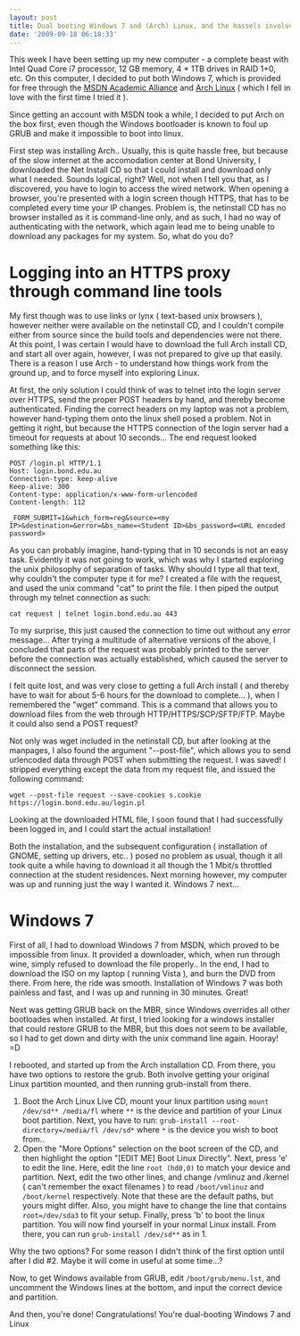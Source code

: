 ```yaml
---
layout: post
title: Dual booting Windows 7 and (Arch) Linux, and the hassels involved
date: '2009-09-18 06:18:33'
---
```


This week I have been setting up my new computer - a complete beast with Intel Quad Core i7 processor, 12 GB memory, 4 * 1TB drives in RAID 1+0, etc. On this computer, I decided to put both Windows 7, which is provided for free through the [MSDN Academic Alliance](http://www.msdnaa.net/) and [Arch Linux](http://www.archlinux.org/) ( which I fell in love with the first time I tried it ).

Since getting an account with MSDN took a while, I decided to put Arch on the box first, even though the Windows bootloader is known to foul up GRUB and make it impossible to boot into linux.

First step was installing Arch.. Usually, this is quite hassle free, but because of the slow internet at the accomodation center at Bond University, I downloaded the Net Install CD so that I could install and download only what I needed. Sounds logical, right? Well, not when I tell you that, as I discovered, you have to login to access the wired network. When opening a browser, you're presented with a login screen though HTTPS, that has to be completed every time your IP changes. Problem is, the netinstall CD has no browser installed as it is command-line only, and as such, I had no way of authenticating with the network, which again lead me to being unable to download any packages for my system. So, what do you do?

# Logging into an HTTPS proxy through command line tools

My first though was to use links or lynx ( text-based unix browsers ), however neither were available on the netinstall CD, and I couldn't compile either from source since the build tools and dependencies were not there. At this point, I was certain I would have to download the full Arch install CD, and start all over again, however, I was not prepared to give up that easily. There is a reason I use Arch - to understand how things work from the ground up, and to force myself into exploring Linux.

At first, the only solution I could think of was to telnet into the login server over HTTPS, send the proper POST headers by hand, and thereby become authenticated. Finding the correct headers on my laptop was not a problem, however hand-typing them onto the linux shell posed a problem. Not in getting it right, but because the HTTPS connection of the login server had a timeout for requests at about 10 seconds... The end request looked something like this:

```
POST /login.pl HTTP/1.1
Host: login.bond.edu.au
Connection-type: keep-alive
Keep-alive: 300
Content-type: application/x-www-form-urlencoded
Content-length: 112

_FORM_SUBMIT=1&which_form=reg&source=<my IP>&destination=&error=&bs_name=<Student ID>&bs_password=<URL encoded password>
```

As you can probably imagine, hand-typing that in 10 seconds is not an easy task. Evidently it was not going to work, which was why I started exploring the unix philosophy of separation of tasks. Why should I type all that text, why couldn't the computer type it for me? I created a file with the request, and used the unix command "cat" to print the file. I then piped the output through my telnet connection as such:

```
cat request | telnet login.bond.edu.au 443
```

To my surprise, this just caused the connection to time out without any error message... After trying a multitude of alternative versions of the above, I concluded that parts of the request was probably printed to the server before the connection was actually established, which caused the server to disconnect the session.

I felt quite lost, and was very close to getting a full Arch install ( and thereby have to wait for about 5-6 hours for the download to complete... ), when I remembered the "wget" command. This is a command that allows you to download files from the web through HTTP/HTTPS/SCP/SFTP/FTP. Maybe it could also send a POST request?

Not only was wget included in the netinstall CD, but after looking at the manpages, I also found the argument "--post-file", which allows you to send urlencoded data through POST when submitting the request. I was saved! I stripped everything except the data from my request file, and issued the following command:

```
wget --post-file request --save-cookies s.cookie https://login.bond.edu.au/login.pl
```

Looking at the downloaded HTML file, I soon found that I had successfully been logged in, and I could start the actual installation!

Both the installation, and the subsequent configuration ( installation of GNOME, setting up drivers, etc.. ) posed no problem as usual, though it all took quite a while having to download it all though the 1 Mbit/s throttled connection at the student residences. Next morning however, my computer was up and running just the way I wanted it. Windows 7 next...

# Windows 7

First of all, I had to download Windows 7 from MSDN, which proved to be impossible from linux. It provided a downloader, which, when run through wine, simply refused to download the file properly.. In the end, I had to download the ISO on my laptop ( running Vista ), and burn the DVD from there. From here, the ride was smooth. Installation of Windows 7 was both painless and fast, and I was up and running in 30 minutes. Great!

Next was getting GRUB back on the MBR, since Windows overrides all other bootloades when installed. At first, I tried looking for a windows installer that could restore GRUB to the MBR, but this does not seem to be available, so I had to get down and dirty with the unix command line again. Hooray! =D

I rebooted, and started up from the Arch installation CD. From there, you have two options to restore the grub. Both involve getting your original Linux partition mounted, and then running grub-install from there.

 1. Boot the Arch Linux Live CD, mount your linux partition using `mount /dev/sd** /media/fl` where `**` is the device and partition of your Linux boot partition. Next, you have to run: `grub-install --root-directory=/media/fl /dev/sd*` where `*` is the device you wish to boot from..
 2. Open the "More Options" selection on the boot screen of the CD, and then highlight the option "[EDIT ME] Boot Linux Directly". Next, press 'e' to edit the line. Here, edit the line `root (hd0,0)` to match your device and partition. Next, edit the two other lines, and change /vmlinuz and /kernel ( can't remember the exact filenames ) to read `/boot/vmlinuz` and `/boot/kernel` respectively. Note that these are the default paths, but yours might differ. Also, you might have to change the line that contains `root=/dev/sda3` to fit your setup. Finally, press 'b' to boot the linux partition. You will now find yourself in your normal Linux install. From there, you can run `grub-install /dev/sd**` as in 1.

Why the two options? For some reason I didn't think of the first option until after I did #2. Maybe it will come in useful at some time...?

Now, to get Windows available from GRUB, edit `/boot/grub/menu.lst`, and uncomment the Windows lines at the bottom, and input the correct device and partition.

And then, you're done! Congratulations! You're dual-booting Windows 7 and Linux
